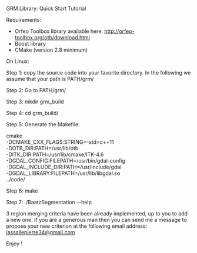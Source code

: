 GRM Library: Quick Start Tutorial

Requirements:
* Orfeo Toolbox library available here: http://orfeo-toolbox.org/otb/download.html
* Boost library
* CMake (version 2.8 minimum)

On Linux:

Step 1: copy the source code into your favorite directory. In the following we assume that
your path is PATH/grm/

Step 2: Go to PATH/grm/

Step 3: mkdir grm_build

Step 4: cd grm_build/

Step 5: Generate the Makefile:

cmake \
-DCMAKE_CXX_FLAGS:STRING=-std=c++11 \
-DOTB_DIR:PATH=/usr/lib/otb \
-DITK_DIR:PATH=/usr/lib/cmake/ITK-4.6 \
-DGDAL_CONFIG:FILEPATH=/usr/bin/gdal-config \
-DGDAL_INCLUDE_DIR:PATH=/usr/include/gdal \
-DGDAL_LIBRARY:FILEPATH=/usr/lib/libgdal.so \
../code/

Step 6: make

Step 7: ./BaatzSegmentation --help

3 region merging criteria have been already implemented, up to you to add a new one.
If you are a generous man then you can send me a message to propose your new criterion
at the following email address: lassallepierre34@gmail.com

Enjoy !
